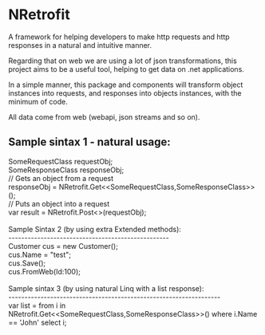 # NRetrofit

A framework for helping developers to make http requests and http responses in a natural and intuitive manner. 

Regarding that on web we are using a lot of json transformations, this project aims to be a useful tool, helping to get data on .net applications. 

In a simple manner, this package and components will transform object instances into requests, and responses into objects instances, with the minimum of code.

All data come from web (webapi, json streams and so on).


Sample sintax 1 - natural usage: 
--------------------------------
SomeRequestClass requestObj;</br>
SomeResponseClass responseObj;</br>
// Gets an object from a request</br>
responseObj = NRetrofit.Get<<SomeRequestClass,SomeResponseClass>>();</br>
// Puts an object into a request</br>
var result = NRetrofit.Post<<SomeRequestClass>>(requestObj);</br>
</br>
Sample Sintax 2 (by using extra Extended methods): </br>
--------------------------------------------------</br>
Customer cus = new Customer();</br>
cus.Name = "test";</br>
cus.Save();</br>
cus.FromWeb(Id:100);</br>
</br>
Sample sintax 3 (by using natural Linq with a list response):</br>
------------------------------------------------------------------</br>
var list = from i in NRetrofit.Get<<SomeRequestClass,SomeResponseClass>>() where i.Name == 'John' select i;</br>
</br>

